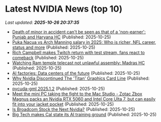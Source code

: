 # Latest NVIDIA News (top 10)
_Last updated: **2025-10-26 20:37:35**_

- [Death of minor in accident can't be seen as that of a 'non-earner': Punjab and Haryana HC](https://timesofindia.indiatimes.com/india/death-of-minor-in-accident-cant-be-seen-as-that-of-a-non-earner-punjab-and-haryana-hc/articleshow/124818429.cms) (Published: 2025-10-25)
- [Puka Nacua vs Arch Manning salary in 2025: Who is richer, NFL career, status and more](https://timesofindia.indiatimes.com/sports/nfl/news/puka-nacua-vs-arch-manning-salary-in-2025-who-is-richer-nfl-career-status-and-more/articleshow/124818428.cms) (Published: 2025-10-25)
- [Rich Campbell makes Twitch return with test stream, fans react to comeback](https://timesofindia.indiatimes.com/world/us-streamers/rich-campbell-makes-twitch-return-with-test-stream-fans-react-to-comeback/articleshow/124818404.cms) (Published: 2025-10-25)
- [Watching Ram temple telecast not unlawful assembly: Madras HC](https://timesofindia.indiatimes.com/india/watching-ram-temple-telecast-not-unlawful-assembly-madras-hc/articleshow/124818396.cms) (Published: 2025-10-25)
- [AI factories: Data centers of the future](https://siliconangle.com/2025/10/25/ai-factories-data-centers-future/) (Published: 2025-10-25)
- [Why Nvidia Discontinued The 'Titan' Graphics Card Line](https://www.bgr.com/2002683/why-nvidia-discontinued-titan-graphics-cards-reason/) (Published: 2025-10-25)
- [pycuda-gml 2025.1.2](https://pypi.org/project/pycuda-gml/2025.1.2/) (Published: 2025-10-25)
- [Meet the mini PC taking the fight to the Mac Studio - Zotac Zbox Magnus packs an Nvidia RTX 5060 and Intel Core Ulta 7, but can easily fit into your jacket pocket](https://www.techradar.com/pro/meet-the-mini-pc-taking-the-fight-to-the-mac-studio-zotac-zbox-magnus-packs-an-nvidia-rtx-5060-and-intel-core-ulta-7-but-will-fit-into-your-pocket) (Published: 2025-10-25)
- [Is Broadcom Stock the Next Nvidia?](https://biztoc.com/x/2fcbda0f5a33bf9f) (Published: 2025-10-25)
- [Big Tech makes Cal state its AI training ground](https://economictimes.indiatimes.com/tech/artificial-intelligence/big-tech-makes-cal-state-its-ai-training-ground/articleshow/124811188.cms) (Published: 2025-10-25)
